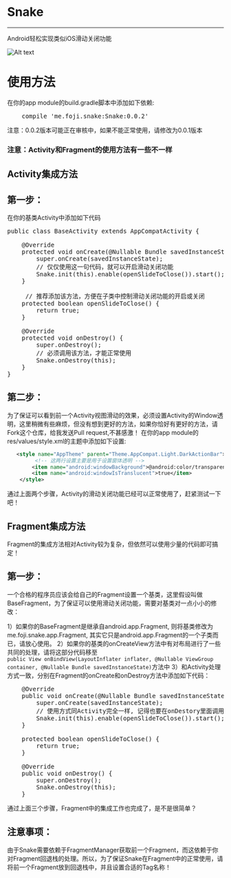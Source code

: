 # Snake
---
Android轻松实现类似iOS滑动关闭功能

![Alt text](https://github.com/yuanhoujun/Android_Slide_To_Close/blob/master/image/demo.gif)

# 使用方法
在你的app module的build.gradle脚本中添加如下依赖:
<pre>
    compile 'me.foji.snake:Snake:0.0.2'
</pre>
注意：0.0.2版本可能正在审核中，如果不能正常使用，请修改为0.0.1版本
### 注意：Activity和Fragment的使用方法有一些不一样
## Activity集成方法
## 第一步：
在你的基类Activity中添加如下代码

<pre>
public class BaseActivity extends AppCompatActivity {

    @Override
    protected void onCreate(@Nullable Bundle savedInstanceState) {
        super.onCreate(savedInstanceState);
        // 仅仅使用这一句代码，就可以开启滑动关闭功能
        Snake.init(this).enable(openSlideToClose()).start();
    }
	
	 // 推荐添加该方法，方便在子类中控制滑动关闭功能的开启或关闭
    protected boolean openSlideToClose() {
        return true;
    }

    @Override
    protected void onDestroy() {
        super.onDestroy();
        // 必须调用该方法，才能正常使用
        Snake.onDestroy(this);
    }
}
</pre>

## 第二步：
为了保证可以看到前一个Activity视图滑动的效果，必须设置Activity的Window透明，这里稍微有些麻烦，但没有想到更好的方法，如果你恰好有更好的方法，请Fork这个仓库，给我发送Pull request,不甚感激！
在你的app module的res/values/style.xml的主题中添加如下设置:
    
```xml
   <style name="AppTheme" parent="Theme.AppCompat.Light.DarkActionBar">
   		 <!-- 这两行设置主要是用于设置窗体透明 --> 	
        <item name="android:windowBackground">@android:color/transparent</item>
        <item name="android:windowIsTranslucent">true</item>
    </style>
```  

通过上面两个步骤，Activity的滑动关闭功能已经可以正常使用了，赶紧测试一下吧！

## Fragment集成方法
Fragment的集成方法相对Activity较为复杂，但依然可以使用少量的代码即可搞定！
## 第一步：
一个合格的程序员应该会给自己的Fragment设置一个基类，这里假设叫做BaseFragment，为了保证可以使用滑动关闭功能，需要对基类对一点小小的修改：

1）如果你的BaseFragment是继承自android.app.Fragment, 则将基类修改为me.foji.snake.app.Fragment, 其实它只是android.app.Fragment的一个子类而已，请放心使用。
2）如果你的基类的onCreateView方法中有对布局进行了一些共同的处理，请将这部分代码移至<code>    public View onBindView(LayoutInflater inflater, @Nullable ViewGroup container, @Nullable Bundle savedInstanceState)</code>方法中
3）和Activity处理方式一致，分别在Fragment的onCreate和onDestroy方法中添加如下代码：

<pre>
 	@Override
    public void onCreate(@Nullable Bundle savedInstanceState) {
        super.onCreate(savedInstanceState);
        // 使用方式同Activity完全一样, 记得也要在onDestory里面调用回收方法
        Snake.init(this).enable(openSlideToClose()).start();
    }

    protected boolean openSlideToClose() {
        return true;
    }

    @Override
    public void onDestroy() {
        super.onDestroy();
        Snake.onDestroy(this);
    }
</pre>

通过上面三个步骤，Fragment中的集成工作也完成了，是不是很简单？

## 注意事项：
由于Snake需要依赖于FragmentManager获取前一个Fragment，而这依赖于你对Fragment回退栈的处理。所以，为了保证Snake在Fragment中的正常使用，请将前一个Fragment放到回退栈中，并且设置合适的Tag名称！
